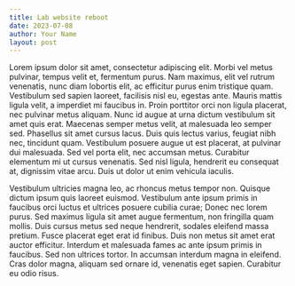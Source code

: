 ```yaml
---
title: Lab website reboot
date: 2023-07-08
author: Your Name
layout: post
---
```

Lorem ipsum dolor sit amet, consectetur adipiscing elit. Morbi vel metus pulvinar, tempus velit et, fermentum purus. Nam maximus, elit vel rutrum venenatis, nunc diam lobortis elit, ac efficitur purus enim tristique quam. Vestibulum sed sapien laoreet, facilisis nisl eu, egestas ante. Mauris mattis ligula velit, a imperdiet mi faucibus in. Proin porttitor orci non ligula placerat, nec pulvinar metus aliquam. Nunc id augue at urna dictum vestibulum sit amet quis erat. Maecenas semper metus velit, at malesuada leo semper sed. Phasellus sit amet cursus lacus. Duis quis lectus varius, feugiat nibh nec, tincidunt quam. Vestibulum posuere augue ut est placerat, at pulvinar dui malesuada. Sed vel porta elit, nec accumsan metus. Curabitur elementum mi ut cursus venenatis. Sed nisl ligula, hendrerit eu consequat at, dignissim vitae arcu. Duis ut dolor ut enim vehicula iaculis.

Vestibulum ultricies magna leo, ac rhoncus metus tempor non. Quisque dictum ipsum quis laoreet euismod. Vestibulum ante ipsum primis in faucibus orci luctus et ultrices posuere cubilia curae; Donec nec lorem purus. Sed maximus ligula sit amet augue fermentum, non fringilla quam mollis. Duis cursus metus sed neque hendrerit, sodales eleifend massa pretium. Fusce placerat eget erat id finibus. Duis non metus sit amet erat auctor efficitur. Interdum et malesuada fames ac ante ipsum primis in faucibus. Sed non ultrices tortor. In accumsan interdum magna in eleifend. Cras dolor magna, aliquam sed ornare id, venenatis eget sapien. Curabitur eu odio risus.